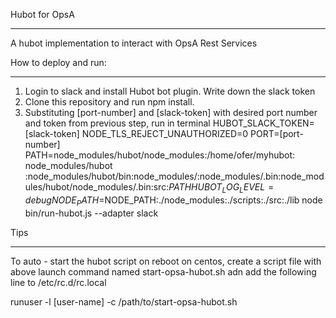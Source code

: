Hubot for OpsA
***************

A hubot implementation to interact with OpsA Rest Services

How to deploy and run:
**********************
1. Login to slack and install Hubot bot plugin. Write down the slack token
1. Clone this repository and run npm install.
2. Substituting [port-number] and [slack-token] with desired port number and token from previous step, run in terminal
HUBOT_SLACK_TOKEN=[slack-token] NODE_TLS_REJECT_UNAUTHORIZED=0 PORT=[port-number] PATH=node_modules/hubot/node_modules:/home/ofer/myhubot: node_modules/hubot :node_modules/hubot/bin:node_modules/:node_modules/.bin:node_modules/hubot/node_modules/.bin:src:$PATH HUBOT_LOG_LEVEL=debug NODE_PATH=$NODE_PATH:./node_modules:./scripts:./src:./lib node bin/run-hubot.js --adapter slack

Tips
*****
To auto - start the hubot script on reboot on centos, create a script file with above launch command named  start-opsa-hubot.sh adn add the following line to  /etc/rc.d/rc.local
 
runuser -l  [user-name] -c /path/to/start-opsa-hubot.sh
